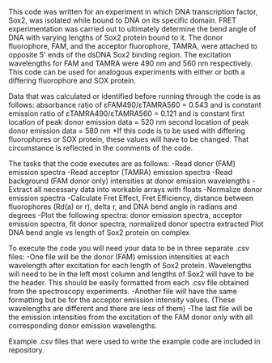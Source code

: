 This code was written for an experiment in which DNA transcription factor, Sox2,
was isolated while bound to DNA on its specific domain.
FRET experimentation was carried out to ultimately determine the bend angle of
DNA with varying lengths of Sox2 protein bound to it.
The donor fluorophore, FAM, and the acceptor fluorophore, TAMRA, were attached
to opposite 5' ends of the dsDNA Sox2 binding region.
The excitation wavelengths for FAM and TAMRA were 490 nm and 560 nm respectively.
This code can be used for analogous experiments with either or both a differing
fluorophore and SOX protein.

Data that was calculated or identified before running through the code is as
follows:
absorbance ratio of εFAM490/εTAMRA560 = 0.543 and is constant
emission ratio of εTAMRA490/εTAMRA560 = 0.121 and is constant
first location of peak donor emission data = 520 nm
second location of peak donor emission data = 580 nm
*If this code is to be used with differing fluorophores or SOX protein, these
values will have to be changed.
That circumstance is reflected in the comments of the code.

The tasks that the code executes are as follows:
-Read donor (FAM) emission spectra
-Read acceptor (TAMRA) emission spectra
-Read background (FAM donor only) intensities at donor emission wavelengths
-Extract all necessary data into workable arrays with floats
-Normalize donor emission spectra
-Calculate Fret Effect, Fret Efficiency, distance between fluorophores
(Rd(a) or r), delta r, and DNA bend angle in radians and degrees
-Plot the following spectra: donor emission spectra, acceptor emission spectra,
fit donor spectra, normalized donor spectra extracted
Plot DNA bend angle vs length of Sox2 protein on complex

To execute the code you will need your data to be in three separate .csv files:
-One file will be the donor (FAM) emission intensities at each wavelength after
excitation for each length of Sox2 protein. Wavelengths will need to be in the
left most column and lengths of Sox2 will have to be the header. This should be
easily formatted from each .csv file obtained from the spectroscopy experiments.
-Another file will have the same formatting but be for the acceptor emission
intensity values. (These wavelengths are different and there are less of them)
-The last file will be the emission intensities from the excitation of the FAM
donor only with all corresponding donor emission wavelengths.

Example .csv files that were used to write the example code are included in repository.
